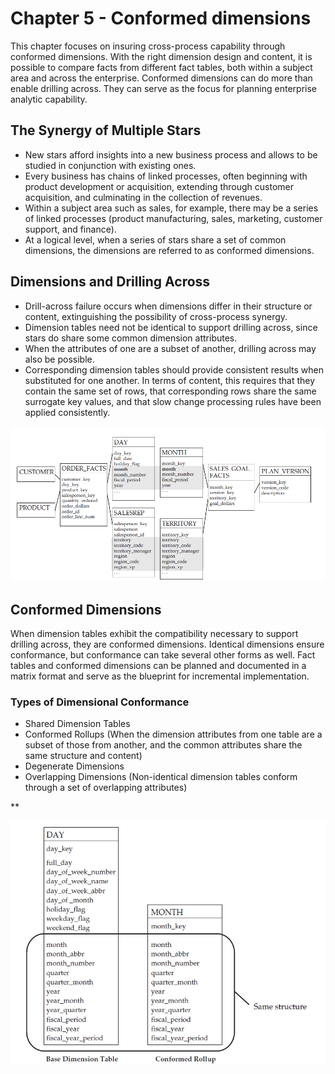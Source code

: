 # Chapter 5 - Conformed dimensions
This chapter focuses on insuring cross-process capability through conformed dimensions. With the right dimension design and content, it is possible to compare facts from different fact tables, both within a subject area and across the enterprise. Conformed dimensions can do more than enable drilling across. They can serve as the
focus for planning enterprise analytic capability. 

## The Synergy of Multiple Stars

- New stars afford insights into a new business process and allows to be studied in conjunction with existing ones.
- Every business has chains of linked processes, often beginning with product development or acquisition, extending through customer acquisition, and culminating in the collection of revenues.
- Within a subject area such as sales, for example, there may be a series of linked processes (product manufacturing, sales, marketing, customer support, and finance).
- At a logical level, when a series of stars share a set of common dimensions, the dimensions are referred to as conformed dimensions.

## Dimensions and Drilling Across
- Drill-across failure occurs when dimensions differ in their structure or content, extinguishing the possibility of cross-process synergy.
- Dimension tables need not be identical to support drilling across, since stars do share some common dimension attributes.
- When the attributes of one are a subset of another, drilling across may also be possible.
- Corresponding dimension tables should provide consistent results when substituted for one another. In terms of content, this requires that they contain the same set of rows, that corresponding rows share the same surrogate key values, and that slow change processing rules have been applied consistently. 

![Stars common atributes](https://github.com/STEFANOVIVAS/star-schema-notes/blob/main/images/stars_common_atributes.png)

## Conformed Dimensions

When dimension tables exhibit the compatibility necessary to support drilling across, they are conformed dimensions. Identical dimensions ensure conformance, but conformance can take several other forms as well. Fact tables and conformed dimensions can be planned and documented in a matrix format and serve as the blueprint for incremental implementation.

### Types of Dimensional Conformance

- Shared Dimension Tables
- Conformed Rollups (When the dimension attributes from one table are a subset of those from another, and the common attributes share the same structure and content)
- Degenerate Dimensions
- Overlapping Dimensions (Non-identical dimension tables conform through a set of overlapping attributes)

**

  ![Base dimensional table x Conformed rollup](https://github.com/STEFANOVIVAS/star-schema-notes/blob/main/images/conformed_rollup.png)











